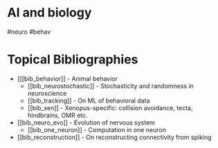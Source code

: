 # AI and biology

#neuro #behav

# Topical Bibliographies
* [[[bib_behavior]] - Animal behavior
    * [[bib_neurostochastic]] - Stochasticity and randomness in neuroscience
    * [[bib_tracking]] - On ML of behavioral data
    * [[bib_xen]] - Xenopus-specific: collision avoidance, tecta, hindbrains, OMR etc.
* [[bib_neuro_evo]] - Evolution of nervous system
    * [[bib_one_neuron]] - Computation in one neuron
* [[bib_reconstruction]] - On  reconstructing connectivity from spiking

